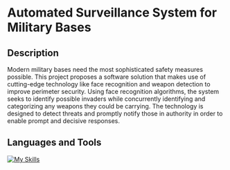 # Automated Surveillance System for Military Bases

## Description
<p>Modern military bases need the most sophisticated safety measures possible. This project proposes a software solution that makes use of cutting-edge technology like face recognition and weapon detection to improve perimeter security. Using face recognition algorithms, the system seeks to identify possible invaders while concurrently identifying and categorizing any weapons they could be carrying. The technology is designed to detect threats and promptly notify those in authority in order to enable prompt and decisive responses.</p>

## Languages and Tools 
[![My Skills](https://skillicons.dev/icons?i=python,tensorflow,vscode,pycharm)](https://skillicons.dev)
